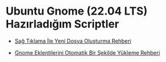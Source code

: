 # Ubuntu Gnome (22.04 LTS) Hazırladığım Scriptler

- [Sağ Tıklama İle Yeni Dosya Oluşturma Rehberi](https://github.com/kaankaltakkiran/Gnome_right_click_create_new_file)

- [Gnome Eklentilerini Otomatik Bir Şekilde Yükleme Rehberi](https://github.com/kaankaltakkiran/Gnome_extension_installaion)
